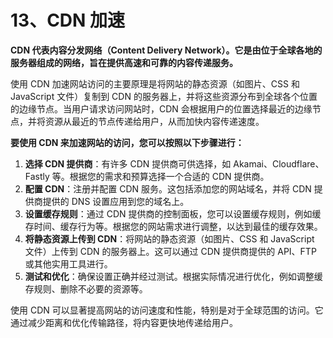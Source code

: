 # 13、CDN 加速

**CDN 代表内容分发网络（Content Delivery Network）。它是由位于全球各地的服务器组成的网络，旨在提供高速和可靠的内容传递服务。**

使用 CDN 加速网站访问的主要原理是将网站的静态资源（如图片、CSS 和 JavaScript 文件）复制到 CDN 的服务器上，并将这些资源分布到全球各个位置的边缘节点。当用户请求访问网站时，CDN 会根据用户的位置选择最近的边缘节点，并将资源从最近的节点传递给用户，从而加快内容传递速度。

**要使用 CDN 来加速网站的访问，您可以按照以下步骤进行：**

1. **选择 CDN 提供商**：有许多 CDN 提供商可供选择，如 Akamai、Cloudflare、Fastly 等。根据您的需求和预算选择一个合适的 CDN 提供商。
2. **配置 CDN**：注册并配置 CDN 服务。这包括添加您的网站域名，并将 CDN 提供商提供的 DNS 设置应用到您的域名上。
3. **设置缓存规则**：通过 CDN 提供商的控制面板，您可以设置缓存规则，例如缓存时间、缓存行为等。根据您的网站需求进行调整，以达到最佳的缓存效果。
4. **将静态资源上传到 CDN**：将网站的静态资源（如图片、CSS 和 JavaScript 文件）上传到 CDN 的服务器上。这可以通过 CDN 提供商提供的 API、FTP 或其他实用工具进行。
5. **测试和优化**：确保设置正确并经过测试。根据实际情况进行优化，例如调整缓存规则、删除不必要的资源等。

使用 CDN 可以显著提高网站的访问速度和性能，特别是对于全球范围的访问。它通过减少距离和优化传输路径，将内容更快地传递给用户。
